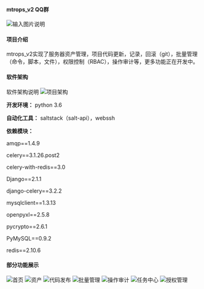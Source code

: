 #### mtrops_v2  QQ群

![输入图片说明](https://images.gitee.com/uploads/images/2018/1024/165151_d4c0647b_578265.png "屏幕截图.png")

#### 项目介绍
mtrops_v2实现了服务器资产管理，项目代码更新，记录，回滚（git），批量管理（命令，脚本，文件），权限控制（RBAC），操作审计等，更多功能正在开发中。

#### 软件架构
软件架构说明
![项目架构](https://images.gitee.com/uploads/images/2018/1024/150546_c3a8a69a_578265.png "屏幕截图.png")


 **开发环境：** 
python 3.6 

 **自动化工具：** 
saltstack（salt-api），webssh

 **依赖模块：** 

amqp==1.4.9

celery==3.1.26.post2

celery-with-redis==3.0


Django==2.1.1

django-celery==3.2.2

mysqlclient==1.3.13

openpyxl==2.5.8


pycrypto==2.6.1

PyMySQL==0.9.2

redis==2.10.6


#### 部分功能展示
![首页](https://images.gitee.com/uploads/images/2018/1031/112915_405e7bda_578265.png "屏幕截图.png")
![资产](https://images.gitee.com/uploads/images/2018/1024/151715_ce095ddc_578265.png "屏幕截图.png")
![代码发布](https://images.gitee.com/uploads/images/2018/1024/151741_87974a28_578265.png "屏幕截图.png")
![批量管理](https://images.gitee.com/uploads/images/2018/1024/151823_291149ed_578265.png "屏幕截图.png")
![操作审计](https://images.gitee.com/uploads/images/2018/1024/151849_9a76790a_578265.png "屏幕截图.png")
![任务中心](https://images.gitee.com/uploads/images/2018/1029/172124_e1ab2a5c_578265.png "屏幕截图.png")
![授权管理](https://images.gitee.com/uploads/images/2018/1024/151935_5bfdc353_578265.png "屏幕截图.png")


